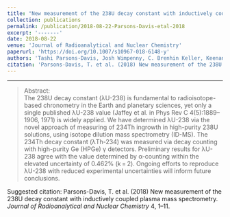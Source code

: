 ```yaml
---
title: "New measurement of the 238U decay constant with inductively coupled plasma mass spectrometry"
collection: publications
permalink: /publication/2018-08-22-Parsons-Davis-etal-2018
excerpt: '-------'
date: 2018-08-22
venue: 'Journal of Radioanalytical and Nuclear Chemistry'
paperurl: 'https://doi.org/10.1007/s10967-018-6148-y'
authors: 'Tashi Parsons-Davis, Josh Wimpenny, C. Brenhin Keller, Keenan Thomas, Kyle M. Samperton, Paul R. Renne, Roland Mundil, Ken Moody, Kim Knight, Michael J. Kristo, and Ross Williams'
citation: 'Parsons-Davis, T. et al. (2018) New measurement of the 238U decay constant with inductively coupled plasma mass spectrometry. <i>Journal of Radioanalytical and Nuclear Chemistry</i> 4, 1–11.'
---
```

-------



>Abstract: <br/>The 238U decay constant (λU-238) is fundamental to radioisotope-based chronometry in the Earth and planetary sciences, yet only a single published λU-238 value (Jaffey et al. in Phys Rev C 4(5):1889–1906, 1971) is widely applied. We have determined λU-238 via the novel approach of measuring of 234Th ingrowth in high-purity 238U solutions, using isotope dilution mass spectrometry (ID-MS). The 234Th decay constant (λTh-234) was measured via decay counting with high-purity Ge (HPGe) γ detectors. Preliminary results for λU-238 agree with the value determined by α-counting within the elevated uncertainty of 0.462% (k = 2). Ongoing efforts to reproduce λU-238 with reduced experimental uncertainties will inform future conclusions.

Suggested citation: Parsons-Davis, T. et al. (2018) New measurement of the 238U decay constant with inductively coupled plasma mass spectrometry. <i>Journal of Radioanalytical and Nuclear Chemistry</i> 4, 1–11.